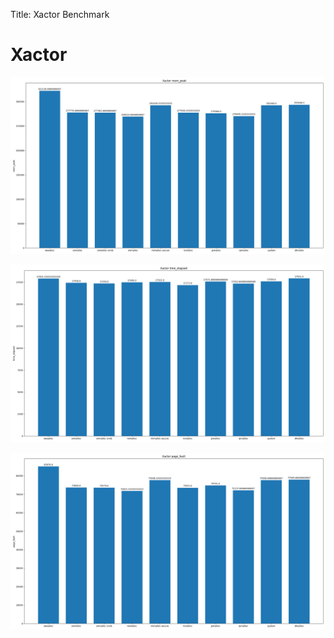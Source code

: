 
Title: Xactor Benchmark

# Xactor
![Xactor-mem_peak](Xactor-mem_peak.png)

![Xactor-time_elapsed](Xactor-time_elapsed.png)

![Xactor-page_fault](Xactor-page_fault.png)


